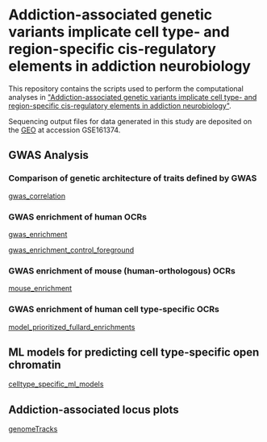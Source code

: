 # Addiction-associated genetic variants implicate cell type- and region-specific cis-regulatory elements in addiction neurobiology

This repository contains the scripts used to perform the computational analyses in ["Addiction-associated genetic variants implicate cell type- and region-specific cis-regulatory elements in addiction neurobiology"](https://www.biorxiv.org/content/10.1101/2020.09.29.318329v2). 

Sequencing output files for data generated in this study are deposited on the [GEO](https://www.ncbi.nlm.nih.gov/geo/) at accession GSE161374.

## GWAS Analysis

### Comparison of genetic architecture of traits defined by GWAS 

[gwas_correlation](https://github.com/pfenninglab/addiction_gwas_enrichment/tree/master/gwas_correlation)

### GWAS enrichment of human OCRs

[gwas_enrichment](https://github.com/pfenninglab/addiction_gwas_enrichment/tree/master/gwas_enrichment)


[gwas_enrichment_control_foreground](https://github.com/pfenninglab/addiction_gwas_enrichment/tree/master/gwas_enrichment_control_foreground)

### GWAS enrichment of mouse (human-orthologous) OCRs

[mouse_enrichment](https://github.com/pfenninglab/addiction_gwas_enrichment/tree/master/mouse_enrichment) 

### GWAS enrichment of human cell type-specific OCRs

[model_prioritized_fullard_enrichments](https://github.com/pfenninglab/addiction_gwas_enrichment/tree/master/model_prioritized_fullard_enrichments)

## ML models for predicting cell type-specific open chromatin

[celltype_specific_ml_models](https://github.com/pfenninglab/addiction_gwas_enrichment/tree/master/celltype_specific_ml_models) 

## Addiction-associated locus plots

[genomeTracks](https://github.com/pfenninglab/addiction_gwas_enrichment/tree/master/genomeTracks) 


